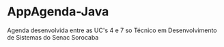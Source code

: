 # AppAgenda-Java
Agenda desenvolvida entre as UC's 4 e 7 so Técnico em Desenvolvimento de Sistemas do Senac Sorocaba
